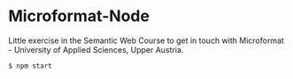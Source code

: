 # Microformat-Node

Little exercise in the Semantic Web Course to get in touch with Microformat - University of Applied Sciences, Upper Austria.

````
$ npm start
````